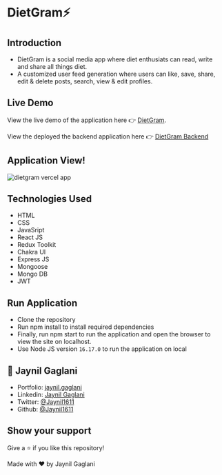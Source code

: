 # DietGram⚡

## Introduction
- DietGram is a social media app where diet enthusiats can read, write and share all things diet.
- A customized user feed generation where users can like, save, share, edit & delete posts, search, view & edit
profiles.


## Live Demo
View the live demo of the application here 👉 [DietGram](https://dietgram.vercel.app/).

View the deployed the backend application here 👉 [DietGram Backend](https://dietgram-backend.vercel.app/)

## Application View!

![dietgram vercel app](https://user-images.githubusercontent.com/48921037/192135805-449f0ce2-98bb-4801-ba57-145b5f0d1a1a.png)


## Technologies Used
- HTML
- CSS
- JavaSript
- React JS
- Redux Toolkit
- Chakra UI
- Express JS
- Mongoose
- Mongo DB
- JWT

## Run Application
- Clone the repository
- Run npm install to install required dependencies
- Finally, run npm start to run the application and open the browser to view the site on localhost.
- Use Node JS version `16.17.0` to run the application on local

## 👤 **Jaynil Gaglani**
- Portfolio: [jaynil.gaglani](https://bit.ly/jaynil-profile)
- Linkedin: [Jaynil Gaglani](https://www.linkedin.com/in/jaynilgaglani/)
- Twitter: [@Jaynil1611](https://twitter.com/Jaynil_Gaglani)
- Github: [@Jaynil1611](https://github.com/Jaynil1611)

## Show your support
Give a ⭐️ if you like this repository!

Made with ❤️ by Jaynil Gaglani
